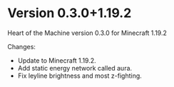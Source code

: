 # Version 0.3.0+1.19.2

Heart of the Machine version 0.3.0 for Minecraft 1.19.2

Changes:

* Update to Minecraft 1.19.2.
* Add static energy network called aura.
* Fix leyline brightness and most z-fighting.

